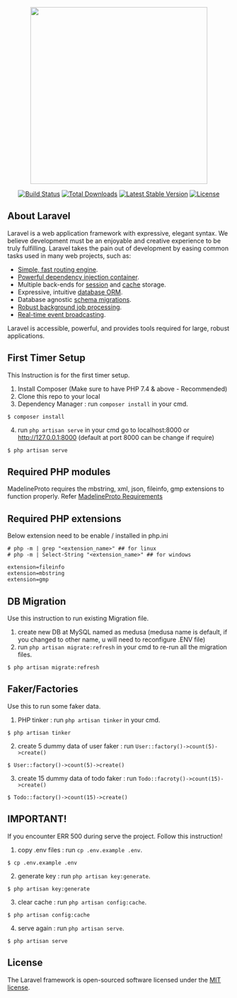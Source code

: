 <p align="center"><a href="https://laravel.com" target="_blank"><img src="https://raw.githubusercontent.com/laravel/art/master/logo-lockup/5%20SVG/2%20CMYK/1%20Full%20Color/laravel-logolockup-cmyk-red.svg" width="400"></a></p>

<p align="center">
<a href="https://travis-ci.org/laravel/framework"><img src="https://travis-ci.org/laravel/framework.svg" alt="Build Status"></a>
<a href="https://packagist.org/packages/laravel/framework"><img src="https://img.shields.io/packagist/dt/laravel/framework" alt="Total Downloads"></a>
<a href="https://packagist.org/packages/laravel/framework"><img src="https://img.shields.io/packagist/v/laravel/framework" alt="Latest Stable Version"></a>
<a href="https://packagist.org/packages/laravel/framework"><img src="https://img.shields.io/packagist/l/laravel/framework" alt="License"></a>
</p>

## About Laravel

Laravel is a web application framework with expressive, elegant syntax. We believe development must be an enjoyable and creative experience to be truly fulfilling. Laravel takes the pain out of development by easing common tasks used in many web projects, such as:

- [Simple, fast routing engine](https://laravel.com/docs/routing).
- [Powerful dependency injection container](https://laravel.com/docs/container).
- Multiple back-ends for [session](https://laravel.com/docs/session) and [cache](https://laravel.com/docs/cache) storage.
- Expressive, intuitive [database ORM](https://laravel.com/docs/eloquent).
- Database agnostic [schema migrations](https://laravel.com/docs/migrations).
- [Robust background job processing](https://laravel.com/docs/queues).
- [Real-time event broadcasting](https://laravel.com/docs/broadcasting).

Laravel is accessible, powerful, and provides tools required for large, robust applications.

## First Timer Setup
This Instruction is for the first timer setup.

1. Install Composer (Make sure to have PHP 7.4 & above - Recommended)
2. Clone this repo to your local
3. Dependency Manager : run `composer install` in your cmd. 
```
$ composer install
```
4. run `php artisan serve` in your cmd go to localhost:8000 or http://127.0.0.1:8000 (default at port 8000 can be change if require)
```
$ php artisan serve
```

## Required PHP modules
MadelineProto requires the mbstring, xml, json, fileinfo, gmp extensions to function properly. Refer [MadelineProto Requirements](https://docs.madelineproto.xyz/docs/REQUIREMENTS.html)

## Required PHP extensions
Below extension need to be enable / installed in php.ini

```
# php -m | grep "<extension_name>" ## for linux
# php -m | Select-String "<extension_name>" ## for windows

extension=fileinfo
extension=mbstring
extension=gmp
```

## DB Migration

Use this instruction to run existing Migration file.

1. create new DB at MySQL named as medusa (medusa name is default, if you changed to other name, u will need to reconfigure .ENV file)
2. run `php artisan migrate:refresh` in your cmd to re-run all the migration files.
```
$ php artisan migrate:refresh
```

## Faker/Factories

Use this to run some faker data.

1. PHP tinker : run `php artisan tinker` in your cmd. 
```
$ php artisan tinker
```
2. create 5 dummy data of user faker : run `User::factory()->count(5)->create()`
```
$ User::factory()->count(5)->create()
```
3. create 15 dummy data of todo faker : run `Todo::facroty()->count(15)->create()`
```
$ Todo::factory()->count(15)->create()
```


## IMPORTANT! 

If you encounter ERR 500 during serve the project. Follow this instruction!

1. copy .env files : run `cp .env.example .env`.
```
$ cp .env.example .env
```
2. generate key : run `php artisan key:generate`.
```
$ php artisan key:generate
```
3. clear cache : run `php artisan config:cache`.
```
$ php artisan config:cache
```
4. serve again : run `php artisan serve`.
```
$ php artisan serve
```

## License

The Laravel framework is open-sourced software licensed under the [MIT license](https://opensource.org/licenses/MIT).